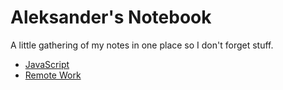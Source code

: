 # Aleksander's Notebook

A little gathering of my notes in one place so I don't forget stuff.

- [JavaScript](./javascript/README.md)
- [Remote Work](./remote-work/README.md)
